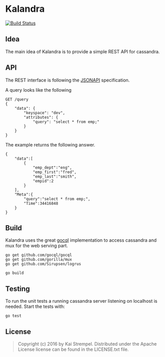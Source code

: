 Kalandra
========

[![Build Status](https://travis-ci.org/kstrempel/kalandra.svg?branch=master)](https://travis-ci.org/kstrempel/kalandra)

## Idea 

The main idea of Kalandra is to provide a simple REST API for cassandra. 

## API

The REST interface is following the [JSONAPI](http://jsonapi.org/) specification. 

A query looks like the following

    GET /query
    {
        "data": {
            "keyspace": "dev",
            "attributes": {
                "query": "select * from emp;"
            }
        }
    }

The example returns the following answer. 

    {
        "data":[
            {
                "emp_dept":"eng",
                "emp_first":"fred",
                "emp_last":"smith",
                "empid":2
            }
        ],
        "Meta":{
            "query":"select * from emp;",
            "Time":34416848
        }
    }


## Build

Kalandra uses the great [gocql](https://github.com/gocql/gocql) implementation to access cassandra and mux for the web serving part.

    go get github.com/gocql/gocql
    go get github.com/gorilla/mux
    go get github.com/Sirupsen/logrus

    go build


## Testing

To run the unit tests a running cassandra server listening on localhost is needed.
Start the tests with:

    go test

License
-------

> Copyright (c) 2016 by Kai Strempel.
> Distributed under the Apache License
> license can be found in the LICENSE.txt file.
